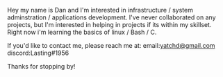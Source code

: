 
Hey my name is Dan and I'm interested in infrastructure / system adminstration / applications development. I've never collaborated on any projects, but I'm interested in helping in projects if its within my skillset. Right now i'm learning the basics of linux / Bash / C.

If you'd like to contact me, please reach me at:
email:yatchd@gmail.com 
discord:Lasting#1956

Thanks for stopping by!

